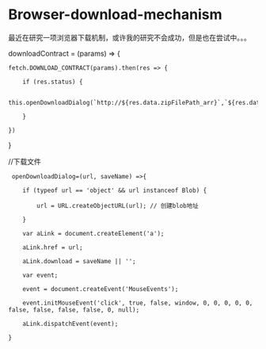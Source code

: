 # Browser-download-mechanism

最近在研究一项浏览器下载机制，或许我的研究不会成功，但是也在尝试中。。。

downloadContract = (params) => {

    fetch.DOWNLOAD_CONTRACT(params).then(res => {
    
        if (res.status) {
        
            this.openDownloadDialog(`http://${res.data.zipFilePath_arr}`,`${res.data.zipFilePath_arr}`)
            
        }
        
    })
    
}

//下载文件

     openDownloadDialog=(url, saveName) =>{
     
        if (typeof url == 'object' && url instanceof Blob) {
        
            url = URL.createObjectURL(url); // 创建blob地址
            
        }
        
        var aLink = document.createElement('a');
        
        aLink.href = url;
        
        aLink.download = saveName || '';
        
        var event;
        
        event = document.createEvent('MouseEvents');
        
        event.initMouseEvent('click', true, false, window, 0, 0, 0, 0, 0, false, false, false, false, 0, null);
        
        aLink.dispatchEvent(event);
        
    }
